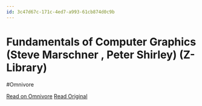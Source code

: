 ```yaml
---
id: 3c47d67c-171c-4ed7-a993-61cb874d0c9b
---
```


# Fundamentals of Computer Graphics (Steve Marschner , Peter Shirley) (Z-Library)
#Omnivore

[Read on Omnivore](https://omnivore.app/me/u-8375-f-258-f-751-11-ee-889-b-337-a-9-cca-6663-fundamentalsof-c-18ec8b08b14)
[Read Original](https://omnivore.app/attachments/u/8375f258-f751-11ee-889b-337a9cca6663/FundamentalsofComputerGraphicsSteveMarschnerPeterShirleyZ-Library.pdf)

